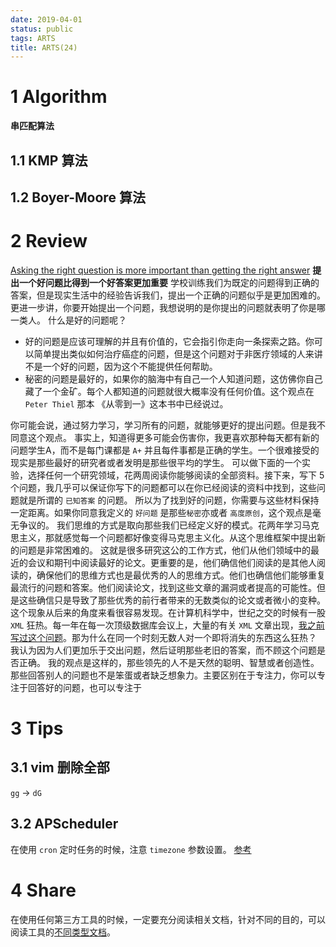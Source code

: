 ```yaml
---
date: 2019-04-01
status: public
tags: ARTS
title: ARTS(24)
---
```


# 1 Algorithm
**串匹配算法**
## 1.1 KMP 算法

## 1.2 Boyer-Moore 算法

# 2 Review
[Asking the right question is more important than getting the right answer](https://lemire.me/blog/2018/12/06/asking-the-right-question-is-more-important-than-getting-the-right-answer/?utm_source=wanqu.co&utm_campaign=Wanqu+Daily&utm_medium=ios&nsukey=0d7l5lCPqRewi4loTtLnn8iD1qEE2FYO5N%2BlI4yoz6P8Vahjcz22PZztQ4fo1EgQh%2F0TKU3hsCn6zq4enephVlrUcszl1S1cZi32hgJH1wRZe407gmHyyFCNYywSAjLeHubdM9weuX60rRPaF8M%2BznjfoCpb%2BZd7BSZdwoDaTLqry33tChoZdCvCrR9qgUlO%2BTTabcpyihjR13lsQFFZsw%3D%3D)
**提出一个好问题比得到一个好答案更加重要**
学校训练我们为既定的问题得到正确的答案，但是现实生活中的经验告诉我们，提出一个正确的问题似乎是更加困难的。
更进一步讲，你要开始提出一个问题，我想说明的是你提出的问题就表明了你是哪一类人。
什么是好的问题呢？
- 好的问题是应该可理解的并且有价值的，它会指引你走向一条探索之路。你可以简单提出类似如何治疗癌症的问题，但是这个问题对于非医疗领域的人来讲不是一个好的问题，因为这个不能提供任何帮助。
- 秘密的问题是最好的，如果你的脑海中有自己一个人知道问题，这仿佛你自己藏了一个金矿。每个人都知道的问题就很大概率没有任何价值。这个观点在 `Peter Thiel` 那本 《从零到一》这本书中已经说过。

 你可能会说，通过努力学习，学习所有的问题，就能够更好的提出问题。但是我不同意这个观点。
事实上，知道得更多可能会伤害你，我更喜欢那种每天都有新的问题学生A，而不是每门课都是 `A+` 并且每件事都是正确的学生。一个很难接受的现实是那些最好的研究者或者发明是那些很平均的学生。
可以做下面的一个实验，选择任何一个研究领域，花两周阅读你能够阅读的全部资料。接下来，写下 5 个问题，我几乎可以保证你写下的问题都可以在你已经阅读的资料中找到，这些问题就是所谓的 `已知答案` 的问题。
所以为了找到好的问题，你需要与这些材料保持一定距离。如果你同意我定义的 `好问题` 是那些`秘密`亦或者 `高度原创`，这个观点是毫无争议的。
我们思维的方式是取向那些我们已经定义好的模式。花两年学习马克思主义，那就感觉每一个问题都好像变得马克思主义化。从这个思维框架中提出新的问题是非常困难的。
这就是很多研究这公的工作方式，他们从他们领域中的最近的会议和期刊中阅读最好的论文。更重要的是，他们确信他们阅读的是其他人阅读的，确保他们的思维方式也是最优秀的人的思维方式。他们也确信他们能够重复最流行的问题和答案。他们阅读论文，找到这些文章的漏洞或者提高的可能性。但是这些确信只是导致了那些优秀的前行者带来的无数类似的论文或者微小的变种。
这个现象从后来的角度来看很容易发现。在计算机科学中，世纪之交的时候有一股 `XML` 狂热。每一年在每一次顶级数据库会议上，大量的有关 `XML` 文章出现，[我之前写过这个问题](https://lemire.me/blog/2013/01/14/xml-for-databases-a-dead-idea/)。那为什么在同一个时刻无数人对一个即将消失的东西这么狂热？
我认为因为人们更加乐于交出问题，然后证明那些老旧的答案，而不顾这个问题是否正确。
我的观点是这样的，那些领先的人不是天然的聪明、智慧或者创造性。那些回答别人的问题也不是笨蛋或者缺乏想象力。主要区别在于专注力，你可以专注于回答好的问题，也可以专注于
# 3 Tips
## 3.1 vim 删除全部
`gg` -> `dG`
## 3.2 APScheduler 
在使用 `cron` 定时任务的时候，注意 `timezone`  参数设置。
[参考](https://apscheduler.readthedocs.io/en/latest/modules/triggers/cron.html)
# 4 Share
在使用任何第三方工具的时候，一定要充分阅读相关文档，针对不同的目的，可以阅读工具的[不同类型文档](https://gaufung.com/post/sheng-huo/arts-22#toc_1)。